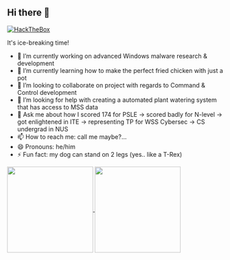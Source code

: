 ## Hi there 🤖

[![HackTheBox](https://www.hackthebox.eu/badge/image/152036)](https://www.hackthebox.eu/home/users/profile/152036)

It's ice-breaking time!

- 🔭 I’m currently working on advanced Windows malware research & development
- 🌱 I’m currently learning how to make the perfect fried chicken with just a pot
- 👯 I’m looking to collaborate on project with regards to Command & Control development
- 🤔 I’m looking for help with creating a automated plant watering system that has access to MSS data
- 💬 Ask me about how I scored 174 for PSLE -> scored badly for N-level -> got enlightened in ITE -> representing TP for WSS Cybersec -> CS undergrad in NUS
- 📫 How to reach me: call me maybe?...
- 😄 Pronouns: he/him
- ⚡ Fun fact: my dog can stand on 2 legs (yes.. like a T-Rex)

<a href="https://github.com/anuraghazra/github-readme-stats">
  <img height=200 align="center" src="https://github-readme-stats.vercel.app/api/top-langs?username=0x4F776C&hide=html,scss,stylus,blade,jupyter%20notebook,css,dockerfile&theme=dracula&show_icons=true" />
</a>
<a href="https://github.com/anuraghazra/convoychat">
  <img height=200 align="center" src="https://github-readme-stats.vercel.app/api?username=0x4F776C&theme=dracula&rank_icon=github&show_icons=true" />
</a>
